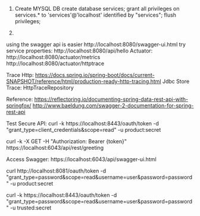 1. Create MYSQL DB
create database services;
grant all privileges on services.* to 'services'@'localhost' identified by "services"; 
flush privileges;

2. 

using the swagger api is easier http://localhost:8080/swagger-ui.html
try service properties: http://localhost:8080/api/hello
Actuator: http://localhost:8080/actuator/metrics
http://localhost:8080/actuator/httptrace

Trace Http:
https://docs.spring.io/spring-boot/docs/current-SNAPSHOT/reference/html/production-ready-http-tracing.html
Jdbc Store Trace: HttpTraceRepository



Reference:
https://reflectoring.io/documenting-spring-data-rest-api-with-springfox/
http://www.baeldung.com/swagger-2-documentation-for-spring-rest-api

Test Secure API:
curl -k https://localhost:8443/oauth/token -d "grant_type=client_credentials&scope=read" -u product:secret


curl -k -X GET -H "Authorization: Bearer {token}" https://localhost:6043/api/rest/greeting


Access Swagger:
https://localhost:6043/api/swagger-ui.html

curl  http://localhost:8081/oauth/token -d "grant_type=password&scope=read&username=user&password=password" -u product:secret

curl -k https://localhost:8443/oauth/token -d "grant_type=password&scope=read&username=user&password=password" -u trusted:secret
